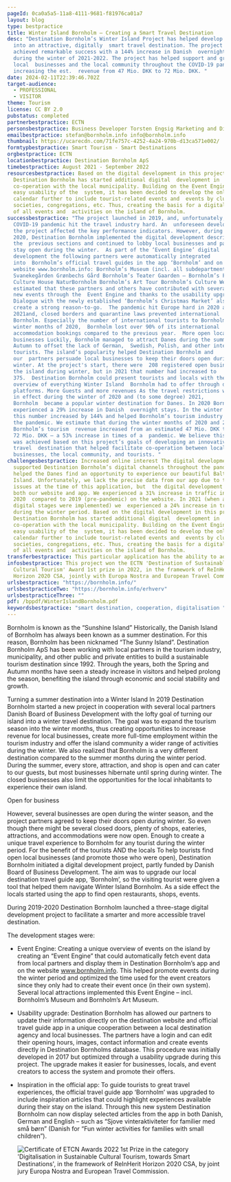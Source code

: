 ```yaml
---
pageId: 0ca0a5a5-11a8-4111-9681-f81976ca01a7
layout: blog
type: bestpractice
title: Winter Island Bornholm – Creating a Smart Travel Destination
desc: "Destination Bornholm’s Winter Island Project has helped develop Bornholm
  into an attractive, digitally  smart travel destination. The project has
  achieved remarkable success with a 144% increase in Danish  overnight stays
  during the winter of 2021-2022. The project has helped support and grow
  local  businesses and the local community throughout the COVID-19 pandemic by
  increasing the est.  revenue from 47 Mio. DKK to 72 Mio. DKK. "
date: 2024-02-11T22:39:46.702Z
target-audience:
  - PROFESSIONAL
  - VISITOR
theme: Tourism
license: CC BY 2.0
pubstatus: completed
partnerbestpractice: ECTN
personsbestpractice: Business Developer Torsten Engsig Marketing and Digital Manager Stefan Asp
emailbestpractice: stefan@bornholm.info info@bornholm.info
thumbnail: https://ucarecdn.com/71fe757c-4252-4a24-970b-d13ca571e002/
formtypbestpractice: Smart Tourism - Smart Destinations
orgbestpractice: ECTN
locationbestpractice: Destination Bornholm ApS
timebestpractice: August 2021 - September 2022
resourcesbestpractice: Based on the digital development in this project,
  Destination Bornholm has started additional digital  development in
  co-operation with the local municipality. Building on the Event Engine and
  easy usability of the  system, it has been decided to develop the online event
  calendar further to include tourist-related events and  events by clubs,
  societies, congregations, etc. Thus, creating the basis for a digital overview
  of all events and  activities on the island of Bornholm.
successbestpractice: "The project launched in 2019, and, unfortunately, the
  COVID-19 pandemic hit the travel industry hard. An  unforeseen development in
  the project affected the key performance indicators. However, during 2019 and
  2020, Destination Bornholm implemented the digital development described in
  the  previous sections and continued to lobby local businesses and partners to
  stay open during the winter.  As part of the ‘Event Engine’ digital
  development the following partners were automatically integrated
  into  Bornholm’s official travel guides in the app ‘Bornholm’ and on the
  website www.bornholm.info: Bornholm’s Museum (incl. all subdepartments)
  Svanekegården Grønbechs Gård Bornholm’s Teater Gaarden – Bornholm’s Food
  Culture House NaturBornholm Bornholm’s Art Tour Bornholm’s Culture Week It is
  estimated that these partners and others have contributed with several hundred
  new events through the  Event Engine and thanks to the usability upgrade.
  Dialogue with the newly established ‘Bornholm’s Christmas Market’ also helped
  create a strong reason-to-go.  The pandemic hit Europe hard in 2020 and
  2021and, closed borders and quarantine laws prevented international  travel to
  Bornholm. Especially the number of international tourists to Bornholm. In the
  winter months of 2020,  Bornholm lost over 90% of its international
  accommodation bookings compared to the previous year.  More open local
  businesses Luckily, Bornholm managed to attract Danes during the summer and
  Autumn to offset the lack of German,  Swedish, Polish, and other international
  tourists. The island’s popularity helped Destination Bornholm and
  our  partners persuade local businesses to keep their doors open during the
  winter. At the project's start, there were  208 registered open businesses on
  the island during winter, but in 2021 that number had increased to
  375.  Destination Bornholm could present tourists and locals with the best
  overview of everything Winter Island  Bornholm had to offer through digital
  platforms. More Guests and more revenues As the travel restrictions were still
  in effect during the winter of 2020 and (to some degree) 2021,
  Bornholm  became a popular winter destination for Danes. In 2020 Bornholm
  experienced a 29% increase in Danish  overnight stays. In the winter of 2021,
  this number increased by 144% and helped Bornholm’s tourism industry  through
  the pandemic. We estimate that during the winter months of 2020 and 2021,
  Bornholm’s tourism  revenue increased from an estimated 47 Mio. DKK to almost
  72 Mio. DKK – a 53% increase in times of a  pandemic. We believe this success
  was achieved based on this project’s goals of developing an innovative digital
  travel  destination that helped facilitate co-operation between local
  businesses, the local community, and tourists. "
challengesbestpractice: Increased online interest The digital development
  supported Destination Bornholm’s digital channels throughout the pandemic and
  helped the Danes find an opportunity to experience our beautiful Baltic
  Island. Unfortunately, we lack the precise data from our app due to technical
  issues at the time of this application, but  the digital development affects
  both our website and app. We experienced a 31% increase in traffic in
  2020  compared to 2019 (pre-pandemic) on the website. In 2021 (when all
  digital stages were implemented) we  experienced a 24% increase in traffic
  during the winter period. Based on the digital development in this project,
  Destination Bornholm has started additional digital  development in
  co-operation with the local municipality. Building on the Event Engine and
  easy usability of the  system, it has been decided to develop the online event
  calendar further to include tourist-related events and  events by clubs,
  societies, congregations, etc. Thus, creating the basis for a digital overview
  of all events and  activities on the island of Bornholm.
transferbestpractice: This particular application has the ability to adapt.
infosbestpractice: This project won the ECTN 'Destination of Sustainable
  Cultural Tourism' Award 1st prize in 2022, in the framework of ReInHerit
  Horizon 2020 CSA, jointly with Europa Nostra and European Travel Commission.
urlsbestpractice: "https://bornholm.info/"
urlsbestpracticeTwo: "https://bornholm.info/erhverv"
urlsbestpracticeThree: ""
pdf: /bppdf/WinterIslandBornholm.pdf
keywordsbestpractice: "smart destination, cooperation, digitalisation "
---
```

Bornholm is known as the “Sunshine Island” Historically, the Danish Island of Bornholm has always been known as a summer destination. For this reason, Bornholm has been nicknamed “The Sunny Island”. Destination Bornholm ApS has been working with local partners in the tourism industry, municipality, and other public and private entities to build a sustainable tourism destination since 1992. Through the years, both the Spring and Autumn months have seen a steady increase in visitors and helped prolong the season, benefiting the island through economic and social stability and growth. 

Turning a summer destination into a Winter Island In 2019 Destination Bornholm started a new project in cooperation with several local partners Danish Board of Business Development with the lofty goal of turning our island into a winter travel destination. The goal was to expand the tourism season into the winter months, thus creating opportunities to increase revenue for local businesses, create more full-time employment within the tourism industry and offer the island community a wider range of activities during the winter. We also realized that Bornholm is a very different destination compared to the summer months during the winter period. During the summer, every store, attraction, and shop is open and can cater to our guests, but most businesses hibernate until spring during winter. The closed businesses also limit the opportunities for the local inhabitants to experience their own island. 

Open for business 

However, several businesses are open during the winter season, and the project partners agreed to keep their doors open during winter. So even though there might be several closed doors, plenty of shops, eateries, attractions, and accommodations were now open. Enough to create a unique travel experience to Bornholm for any tourist during the winter period. For the benefit of the tourists AND the locals To help tourists find open local businesses (and promote those who were open), Destination Bornholm initiated a digital development project, partly funded by Danish Board of Business Development. The aim was to upgrade our local destination travel guide app, ‘Bornholm’, so the visiting tourist were given a tool that helped them navigate Winter Island Bornholm. As a side effect the locals started using the app to find open restaurants, shops, events. 

During 2019-2020 Destination Bornholm launched a three-stage digital development project to facilitate a smarter and more accessible travel destination. 

The development stages were: 

* Event Engine: Creating a unique overview of events on the island by creating an “Event Engine” that could automatically fetch event data from local partners and display them in Destination Bornholm’s app and on the website www.bornholm.info. This helped promote events during the winter period and optimized the time used for the event creators since they only had to create their event once (in their own system). Several local attractions implemented this Event Engine – incl. Bornholm’s Museum and Bornholm’s Art Museum. 
* Usability upgrade: Destination Bornholm has allowed our partners to update their information directly on the destination website and official travel guide app in a unique cooperation between a local destination agency and local businesses. The partners have a login and can edit their opening hours, images, contact information and create events directly in Destination Bornholms database. This procedure was initially developed in 2017 but optimized through a usability upgrade during this project. The upgrade makes it easier for businesses, locals, and event creators to access the system and promote their offers.
* Inspiration in the official app: To guide tourists to great travel experiences, the official travel guide app ‘Bornholm’ was upgraded to include inspiration articles that could highlight experiences available during their stay on the island. Through this new system Destination Bornholm can now display selected articles from the app in both Danish, German and English – such as “Sjove vinteraktiviteter for familier med små børn” (Danish for “Fun winter activities for families with small children”).

  ![](https://ucarecdn.com/aa1ccd1a-f18e-4952-a913-aea975fcea70/ "Certificate of ETCN Awards 2022 1st Prize in the category 'Digitalisation in Sustainable Cultural Tourism, towards Smart Destinations', in the framework of ReInHerit Horizon 2020 CSA, by joint jury Europa Nostra and European Travel Commission.")
